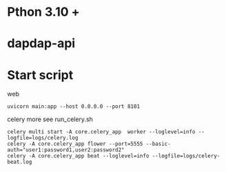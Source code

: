 # Pthon 3.10 + 
# dapdap-api

# Start script
web
```shell
uvicorn main:app --host 0.0.0.0 --port 8101
```

celery
more see run_celery.sh
```shell
celery multi start -A core.celery_app  worker --loglevel=info --logfile=logs/celery.log
celery -A core.celery_app flower --port=5555 --basic-auth="user1:password1,user2:password2"
celery -A core.celery_app beat --loglevel=info --logfile=logs/celery-beat.log
```